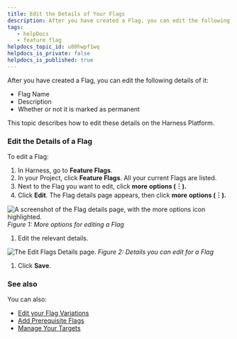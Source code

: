 ```yaml
---
title: Edit the Details of Your Flags
description: After you have created a Flag, you can edit the following details of it&#58; Flag Name. Description. Whether or not it is marked as permanent. This topic describes how to edit these details on the Harnes…
tags: 
   - helpDocs
   - feature flag
helpdocs_topic_id: u80hwpf1wq
helpdocs_is_private: false
helpdocs_is_published: true
---
```


After you have created a Flag, you can edit the following details of it:


* Flag Name
* Description
* Whether or not it is marked as permanent


This topic describes how to edit these details on the Harness Platform.


### Edit the Details of a Flag


To edit a Flag:


1. In Harness, go to **Feature Flags**.
2. In your Project, click **Feature Flags**. All your current Flags are listed.
3. Next to the Flag you want to edit, click **more** **options (****︙****).**
4. Click **Edit**. The Flag details page appears, then click **more** **options (****︙****).**


![A screenshot of the Flag details page, with the more options icon highlighted.](https://files.helpdocs.io/kw8ldg1itf/articles/u80hwpf1wq/1660572694398/2022-08-15-15-09-51.png)
*Figure 1: More options for editing a Flag*


1. Edit the relevant details.


![The Edit Flags Details page.](https://files.helpdocs.io/kw8ldg1itf/articles/u80hwpf1wq/1660572729308/2022-08-15-15-09-21.png)
*Figure 2: Details you can edit for a Flag*


1. Click **Save**.


### See also


You can also:


* [Edit your Flag Variations](/article/8bf3us11kz-manage-variations)
* [Add Prerequisite Flags](/article/iijdahygdm-add-prerequisites-to-feature-flag)
* [Manage Your Targets](/category/xw2hz815l8-ff-target-management)


